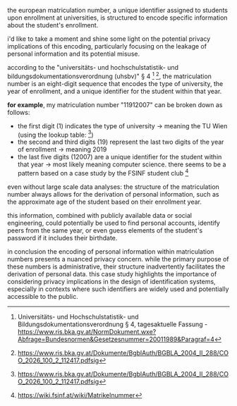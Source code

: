 the european matriculation number, a unique identifier assigned to students upon enrollment at universities, is structured to encode specific information about the student's enrollment.

i'd like to take a moment and shine some light on the potential privacy implications of this encoding, particularly focusing on the leakage of personal information and its potential misuse.

according to the "universitäts- und hochschulstatistik- und bildungsdokumentationsverordnung (uhsbv)" § 4 [^legal1] [^legal2], the matriculation number is an eight-digit sequence that encodes the type of university, the year of enrollment, and a unique identifier for the student within that year.

**for example**, my matriculation number "11912007" can be broken down as follows:

- the first digit (1) indicates the type of university → meaning the TU Wien (using the lookup table: [^legal2])
- the second and third digits (19) represent the last two digits of the year of enrollment → meaning 2019
- the last five digits (12007) are a unique identifier for the student within that year → most likely meaning computer science. there seems to be a pattern based on a case study by the FSINF student club [^fsinf]

even without large scale data analyses: the structure of the matriculation number always allows for the derivation of personal information, such as the approximate age of the student based on their enrollment year.

this information, combined with publicly available data or social engineering, could potentially be used to find personal accounts, identify peers from the same year, or even guess elements of the student's password if it includes their birthdate.

in conclusion the encoding of personal information within matriculation numbers presents a nuanced privacy concern. while the primary purpose of these numbers is administrative, their structure inadvertently facilitates the derivation of personal data. this case study highlights the importance of considering privacy implications in the design of identification systems, especially in contexts where such identifiers are widely used and potentially accessible to the public.

[^legal1]: Universitäts- und Hochschulstatistik- und Bildungsdokumentationsverordnung § 4, tagesaktuelle Fassung - https://www.ris.bka.gv.at/NormDokument.wxe?Abfrage=Bundesnormen&Gesetzesnummer=20011989&Paragraf=4

[^legal2]: https://www.ris.bka.gv.at/Dokumente/BgblAuth/BGBLA_2004_II_288/COO_2026_100_2_112417.pdfsig

[^fsinf]: https://wiki.fsinf.at/wiki/Matrikelnummer
